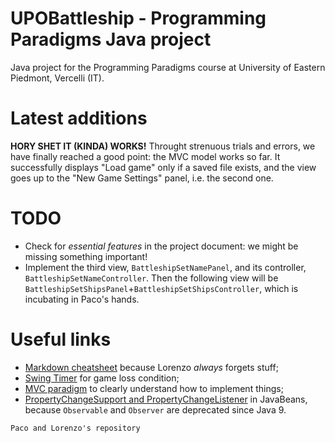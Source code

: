 # UPOBattleship - Programming Paradigms Java project
Java project for the Programming Paradigms course at University of Eastern Piedmont, Vercelli (IT).

# Latest additions
**HORY SHET IT (KINDA) WORKS!**
Throught strenuous trials and errors, we have finally reached a good point: the MVC model works so far. It successfully displays "Load game" only if a saved file exists, and the view goes up to the "New Game Settings" panel, i.e. the second one. 

# TODO
- Check for _essential features_ in the project document: we might be missing something important!
- Implement the third view, `BattleshipSetNamePanel`, and its controller, `BattleshipSetNameController`. Then the following view will be `BattleshipSetShipsPanel`+`BattleshipSetShipsController`, which is incubating in Paco's hands.

# Useful links
 - [Markdown cheatsheet](https://www.markdownguide.org/cheat-sheet/) because Lorenzo  _always_  forgets stuff;
 - [Swing Timer](https://docs.oracle.com/javase/tutorial/uiswing/misc/timer.html) for game loss condition;
 - [MVC paradigm](https://www.oracle.com/technical-resources/articles/javase/application-design-with-mvc.html) to clearly understand how to implement things;
 - [PropertyChangeSupport and PropertyChangeListener](https://docs.oracle.com/javase/tutorial/javabeans/writing/properties.html#bound) in JavaBeans, because `Observable` and `Observer` are deprecated since Java 9.
 
`Paco and Lorenzo's repository`